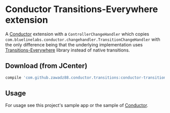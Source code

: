 # Conductor Transitions-Everywhere extension

A [Conductor](https://github.com/bluelinelabs/Conductor) extension
with a `ControllerChangeHandler` which copies `com.bluelinelabs.conductor.changehandler.TransitionChangeHandler`
with the only difference being that the underlying implementation uses [Transitions-Everywhere](https://github.com/andkulikov/Transitions-Everywhere)
library instead of native transitions.

## Download (from JCenter)
```groovy
compile 'com.github.zawadz88.conductor.transitions:conductor-transitionseverywhere:1.0.0'
```

## Usage
For usage see this project's sample app or the sample of [Conductor](https://github.com/bluelinelabs/Conductor).